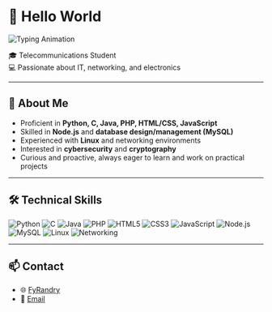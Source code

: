 # 👋 Hello World

![Typing Animation](https://readme-typing-svg.herokuapp.com?font=Fira+Code&size=35&duration=2500&pause=500&color=00ff99&center=true&width=400&height=80&lines=I%27m+Tino)

🎓 Telecommunications Student  
💻 Passionate about IT, networking, and electronics  

---

## 🚀 About Me
- Proficient in **Python, C, Java, PHP, HTML/CSS, JavaScript**  
- Skilled in **Node.js** and **database design/management (MySQL)**  
- Experienced with **Linux** and networking environments  
- Interested in **cybersecurity** and **cryptography**  
- Curious and proactive, always eager to learn and work on practical projects  

---

## 🛠️ Technical Skills
![Python](https://img.shields.io/badge/Python-3776AB?style=for-the-badge&logo=python&logoColor=white)
![C](https://img.shields.io/badge/C-00599C?style=for-the-badge&logo=c&logoColor=white)
![Java](https://img.shields.io/badge/Java-007396?style=for-the-badge&logo=java&logoColor=white)
![PHP](https://img.shields.io/badge/PHP-777BB4?style=for-the-badge&logo=php&logoColor=white)
![HTML5](https://img.shields.io/badge/HTML5-E34F26?style=for-the-badge&logo=html5&logoColor=white)
![CSS3](https://img.shields.io/badge/CSS3-1572B6?style=for-the-badge&logo=css3&logoColor=white)
![JavaScript](https://img.shields.io/badge/JavaScript-F7DF1E?style=for-the-badge&logo=javascript&logoColor=black)
![Node.js](https://img.shields.io/badge/Node.js-339933?style=for-the-badge&logo=node.js&logoColor=white)
![MySQL](https://img.shields.io/badge/MySQL-4479A1?style=for-the-badge&logo=mysql&logoColor=white)
![Linux](https://img.shields.io/badge/Linux-FCC624?style=for-the-badge&logo=linux&logoColor=black)
![Networking](https://img.shields.io/badge/Networking-008080?style=for-the-badge)

---

## 📫 Contact
- 🌐 [FyRandry](https://github.com/FyRandry)
- 📧 [Email](mailto:"tinorandry@gmail.com")
